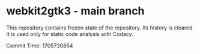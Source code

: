 # webkit2gtk3 - main branch

This repository contains frozen state of the repository.
Its history is cleared. It is used only for static code
analysis with Codacy.

Commit Time: 1705730854